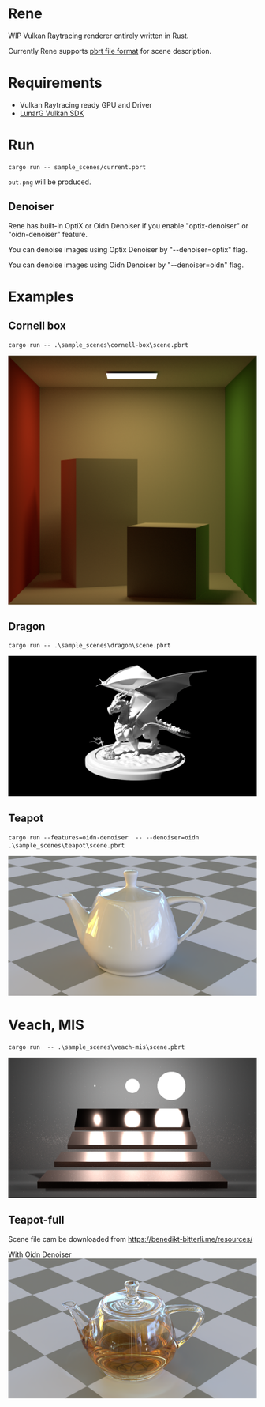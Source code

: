 # Rene

WIP Vulkan Raytracing renderer entirely written in Rust.

Currently Rene supports [pbrt file format](https://www.pbrt.org/fileformat-v3) for scene description.

# Requirements

- Vulkan Raytracing ready GPU and Driver
- [LunarG Vulkan SDK](https://www.lunarg.com/vulkan-sdk/)
# Run

```
cargo run -- sample_scenes/current.pbrt
```

`out.png` will be produced.

## Denoiser

Rene has built-in OptiX or Oidn Denoiser if you enable "optix-denoiser" or "oidn-denoiser" feature.

You can denoise images using Optix Denoiser by "--denoiser=optix" flag.

You can denoise images using Oidn Denoiser by "--denoiser=oidn" flag.

# Examples

## Cornell box

```
cargo run -- .\sample_scenes\cornell-box\scene.pbrt
```

![Cornell box](images/cornell-box.png)

## Dragon

```
cargo run -- .\sample_scenes\dragon\scene.pbrt
```

![dragon](images/dragon.png)

## Teapot

```
cargo run --features=oidn-denoiser  -- --denoiser=oidn   .\sample_scenes\teapot\scene.pbrt
```

![teapot](images/teapot.png)

# Veach, MIS

```
cargo run  -- .\sample_scenes\veach-mis\scene.pbrt
```

![Veach, MIS](images/veach-mis.png)

## Teapot-full

Scene file cam be downloaded from https://benedikt-bitterli.me/resources/

With Oidn Denoiser
![teapot full](images/teapot-full.png)